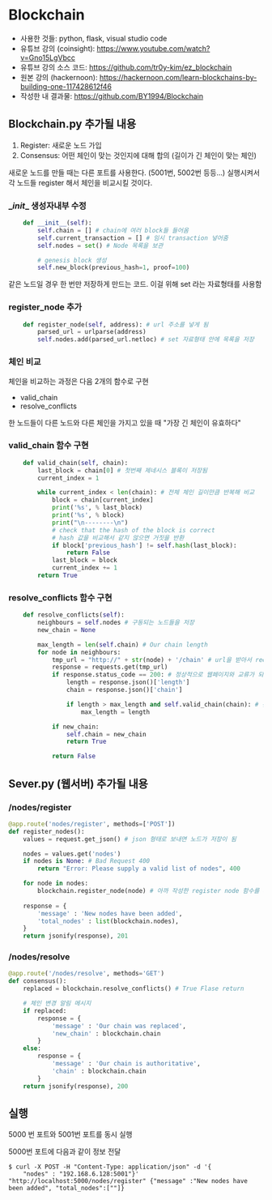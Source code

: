 # Blockchain

- 사용한 것들: python, flask, visual studio code
- 유튜브 강의 (coinsight): https://www.youtube.com/watch?v=Gno15LgVbcc
- 유튜브 강의 소스 코드: https://github.com/tr0y-kim/ez_blockchain
- 원본 강의 (hackernoon): https://hackernoon.com/learn-blockchains-by-building-one-117428612f46
- 작성한 내 결과물: https://github.com/BY1994/Blockchain



## Blockchain.py 추가될 내용

1. Register: 새로운 노드 가입
2. Consensus: 어떤 체인이 맞는 것인지에 대해 합의 (길이가 긴 체인이 맞는 체인)



새로운 노드를 만들 때는 다른 포트를 사용한다. (5001번, 5002번 등등...) 실행시켜서 각 노드들 register 해서 체인을 비교시킬 것이다.



### \__init__ 생성자내부 수정

```python
    def __init__(self):
        self.chain = [] # chain에 여러 block들 들어옴
        self.current_transaction = [] # 임시 transaction 넣어줌
        self.nodes = set() # Node 목록을 보관

        # genesis block 생성
        self.new_block(previous_hash=1, proof=100)
```

같은 노드일 경우 한 번만 저장하게 만드는 코드. 이걸 위해 set 라는 자료형태를 사용함



### register_node 추가

```python
    def register_node(self, address): # url 주소를 넣게 됨
        parsed_url = urlparse(address)
        self.nodes.add(parsed_url.netloc) # set 자료형태 안에 목록을 저장
```



### 체인 비교

체인을 비교하는 과정은 다음 2개의 함수로 구현

- valid_chain
- resolve_conflicts

한 노드들이 다른 노드와 다른 체인을 가지고 있을 때 "가장 긴 체인이 유효하다"



### valid_chain 함수 구현

```python
    def valid_chain(self, chain):
        last_block = chain[0] # 첫번째 제네시스 블록이 저장됨
        current_index = 1

        while current_index < len(chain): # 전체 체인 길이만큼 반복해 비교
            block = chain[current_index]
            print('%s', % last_block)
            print('%s', % block)
            print("\n--------\n")
            # check that the hash of the block is correct
            # hash 값을 비교해서 같지 않으면 거짓을 반환
            if block['previous_hash'] != self.hash(last_block):
                return False
            last_block = block
            current_index += 1
        return True
```



### resolve_conflicts 함수 구현

```python
    def resolve_conflicts(self):
        neighbours = self.nodes # 구동되는 노드들을 저장
        new_chain = None

        max_length = len(self.chain) # Our chain length
        for node in neighbours:
            tmp_url = "http://" + str(node) + '/chain' # url을 받아서 request 통해 체인 정보 저장
            response = requests.get(tmp_url)
            if response.status_code == 200: # 정상적으로 웹페이지와 교류가 되면 그 정보 저장
                length = response.json()['length']
                chain = response.json()['chain']

                if length > max_length and self.valid_chain(chain): # 긴 체인을 비교
                    max_length = length

            if new_chain:
                self.chain = new_chain
                return True

            return False
```



## Sever.py (웹서버) 추가될 내용

### /nodes/register

```python
@app.route('nodes/register', methods=['POST'])
def register_nodes():
    values = request.get_json() # json 형태로 보내면 노드가 저장이 됨

    nodes = values.get('nodes')
    if nodes is None: # Bad Request 400
        return "Error: Please supply a valid list of nodes", 400

    for node in nodes:
        blockchain.register_node(node) # 아까 작성한 register node 함수를 사용할 것. 노드 등록
    
    response = {
        'message' : 'New nodes have been added',
        'total_nodes' : list(blockchain.nodes),
    }
    return jsonify(response), 201
```



### /nodes/resolve

```python
@app.route('/nodes/resolve', methods='GET')
def consensus():
    replaced = blockchain.resolve_conflicts() # True Flase return

    # 체인 변경 알림 메시지
    if replaced:
        response = {
            'message' : 'Our chain was replaced',
            'new_chain' : blockchain.chain
        }
    else:
        response = {
            'message' : 'Our chain is authoritative',
            'chain' : blockchain.chain
        }
    return jsonify(response), 200
```



## 실행

5000 번 포트와 5001번 포트를 동시 실행

5000번 포트에 다음과 같이 정보 전달

```shell
$ curl -X POST -H "Content-Type: application/json" -d '{
	"nodes" : "192.168.6.128:5001"}' "http://localhost:5000/nodes/register" {"message" :"New nodes have been added", "total_nodes":[""]}
```

